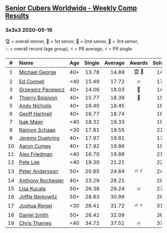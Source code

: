<style>table {white-space: nowrap;}</style>

## [Senior Cubers Worldwide - Weekly Comp Results](/scw-comp/results/)
### 3x3x3 2020-05-19

<span style="white-space: nowrap;">🏆 = overall winner</span>, <span style="white-space: nowrap;">🥇 = 1st senior</span>, <span style="white-space: nowrap;">🥈 = 2nd senior</span>, <span style="white-space: nowrap;">🥉 = 3rd senior</span>, <span style="white-space: nowrap;">💥 = overall record (age group)</span>, <span style="white-space: nowrap;">🔥 = PR average</span>, <span style="white-space: nowrap;">⚡ = PR single</span>.

| # | Name | Age | Single | Average | Awards | Solve 1 | Solve 2 | Solve 3 | Solve 4 | Solve 5 | Video |
| :--: | :-- | :--: | --: | --: | :--: | --: | --: | --: | --: | --: | :-- |
| 1 | [Michael George](../../persons/michael_george/333.md) | 40+ | 13.78 | 14.89 | 🏆 🥇 | 14.99 | 13.78 | 14.24 | 15.44 | 18.43 | [Desktop](https://www.facebook.com/events/1880761498725633/permalink/1881842171950899) / [Mobile](https://m.facebook.com/events/1880761498725633?view=permalink&id=1881842171950899) |
| 2 | [Ed Connell](../../persons/ed_connell/333.md) | <40 | 15.49 | 17.72 | 🔥 | 17.77 | 15.49 | 19.59 | 19.38 | 16.02 | [Desktop](https://www.facebook.com/events/1880761498725633/permalink/1885616124906837) / [Mobile](https://m.facebook.com/events/1880761498725633?view=permalink&id=1885616124906837) |
| 3 | [Grzegorz Pacewicz](../../persons/grzegorz_pacewicz/333.md) | 40+ | 14.06 | 18.03 | 🥈 | 14.06 | 17.77 | 20.14 | 21.07 | 16.18 | [Desktop](https://www.facebook.com/events/1880761498725633/permalink/1884846634983786) / [Mobile](https://m.facebook.com/events/1880761498725633?view=permalink&id=1884846634983786) |
| 4 | [Thierry Boisivon](../../persons/thierry_boisivon/333.md) | 40+ | 15.77 | 18.39 | 🥉 | 15.77 | 20.72 | 20.53 | 18.88 | 15.77 | [Desktop](https://www.facebook.com/events/1880761498725633/permalink/1885775318224251) / [Mobile](https://m.facebook.com/events/1880761498725633?view=permalink&id=1885775318224251) |
| 5 | [Andy Nicholls](../../persons/andy_nicholls/333.md) | 40+ | 16.40 | 18.45 |  | 16.40 | 20.10 | 17.90 | 17.40 | 20.04 | [Desktop](https://www.facebook.com/events/1880761498725633/permalink/1884580571677059) / [Mobile](https://m.facebook.com/events/1880761498725633?view=permalink&id=1884580571677059) |
| 6 | [Geoff Hartnell](../../persons/geoff_hartnell/333.md) | 40+ | 16.77 | 18.74 |  | 16.77 | 17.45 | 17.68 | DNF | 21.09 | [Desktop](https://www.facebook.com/events/1880761498725633/permalink/1884588731676243) / [Mobile](https://m.facebook.com/events/1880761498725633?view=permalink&id=1884588731676243) |
| 7 | [Isak Majer](../../persons/isak_majer/333.md) | <40 | 18.32 | 19.33 |  | 19.26 | 18.77 | 19.96 | 18.32 | DNF | [Desktop](https://www.facebook.com/events/1880761498725633/permalink/1884622991672817) / [Mobile](https://m.facebook.com/events/1880761498725633?view=permalink&id=1884622991672817) |
| 8 | [Raimon Schaap](../../persons/raimon_schaap/333.md) | <30 | 17.81 | 19.55 |  | 21.07 | 18.10 | 19.49 | 21.69 | 17.81 | [Desktop](https://www.facebook.com/events/1880761498725633/permalink/1883970585071391) / [Mobile](https://m.facebook.com/events/1880761498725633?view=permalink&id=1883970585071391) |
| 9 | [Jeremy Duehring](../../persons/jeremy_duehring/333.md) | 40+ | 17.97 | 19.81 |  | 17.97 | 19.76 | 23.32 | 19.93 | 19.73 | [Desktop](https://www.facebook.com/events/1880761498725633/permalink/1881865155281934) / [Mobile](https://m.facebook.com/events/1880761498725633?view=permalink&id=1881865155281934) |
| 10 | [Aaron Cumes](../../persons/aaron_cumes/333.md) | 40+ | 17.92 | 19.86 |  | 19.08 | 17.92 | 22.00 | 20.26 | 20.23 | [Desktop](https://www.facebook.com/events/1880761498725633/permalink/1881630431972073) / [Mobile](https://m.facebook.com/events/1880761498725633?view=permalink&id=1881630431972073) |
| 11 | [Alex Friedman](../../persons/alex_friedman/333.md) | <40 | 16.70 | 19.88 |  | 21.47 | 18.58 | 28.71 | 19.59 | 16.70 | [Desktop](https://www.facebook.com/events/1880761498725633/permalink/1881032082031908) / [Mobile](https://m.facebook.com/events/1880761498725633?view=permalink&id=1881032082031908) |
| 12 | [Pete Lee](../../persons/pete_lee/333.md) | <40 | 19.30 | 21.21 |  | 22.77 | 19.30 | 21.08 | 19.77 | 23.89 | [Desktop](https://www.facebook.com/events/1880761498725633/permalink/1886832154785234) / [Mobile](https://m.facebook.com/events/1880761498725633?view=permalink&id=1886832154785234) |
| 13 | [Peter Andersson](../../persons/peter_andersson/333.md) | 50+ | 20.85 | 24.84 | 🔥 ⚡ | 24.13 | 25.25 | 25.13 | 27.92 | 20.85 | [Desktop](https://www.facebook.com/events/1880761498725633/permalink/1884791511655965) / [Mobile](https://m.facebook.com/events/1880761498725633?view=permalink&id=1884791511655965) |
| 14 | [Anthony Rochester](../../persons/anthony_rochester/333.md) | 40+ | 23.29 | 28.21 |  | 28.68 | 29.95 | 29.43 | 26.51 | 23.29 | [Desktop](https://www.facebook.com/events/1880761498725633/permalink/1884208615047588) / [Mobile](https://m.facebook.com/events/1880761498725633?view=permalink&id=1884208615047588) |
| 15 | [Lisa Kucala](../../persons/lisa_kucala/333.md) | 50+ | 26.38 | 29.24 | 🔥 | 27.94 | 30.69 | 26.38 | 30.26 | 29.53 | [Desktop](https://www.facebook.com/events/1880761498725633/permalink/1884966041638512) / [Mobile](https://m.facebook.com/events/1880761498725633?view=permalink&id=1884966041638512) |
| 16 | [Joffie Berkowitz](../../persons/joffie_berkowitz/333.md) | 50+ | 28.83 | 30.99 |  | 28.83 | 31.98 | 30.59 | 36.19 | 30.41 | [Desktop](https://www.facebook.com/events/1880761498725633/permalink/1887310088070774) / [Mobile](https://m.facebook.com/events/1880761498725633?view=permalink&id=1887310088070774) |
| 17 | [Joshua Riegel](../../persons/joshua_riegel/333.md) | <30 | 26.41 | 31.72 | 🔥 ⚡ | 31.80 | 30.58 | 32.78 | 46.66 | 26.41 | [Desktop](https://www.facebook.com/events/1880761498725633/permalink/1884827578319025) / [Mobile](https://m.facebook.com/events/1880761498725633?view=permalink&id=1884827578319025) |
| 18 | [Daniel Smith](../../persons/daniel_smith/333.md) | 50+ | 26.42 | 32.09 |  | 36.53 | 26.42 | 37.39 | 28.55 | 31.19 | [Desktop](https://www.facebook.com/events/1880761498725633/permalink/1886031668198616) / [Mobile](https://m.facebook.com/events/1880761498725633?view=permalink&id=1886031668198616) |
| 19 | [Chris Thames](../../persons/chris_thames/333.md) | <40 | 34.72 | 37.51 | 🔥 | 37.78 | 34.72 | 39.78 | 46.74 | 34.97 | [Desktop](https://www.facebook.com/events/1880761498725633/permalink/1883367415131708) / [Mobile](https://m.facebook.com/events/1880761498725633?view=permalink&id=1883367415131708) |

<!-- Global site tag (gtag.js) - Google Analytics -->
<script async src="https://www.googletagmanager.com/gtag/js?id=UA-86348435-3"></script>
<script>window.dataLayer = window.dataLayer || []; function gtag() {dataLayer.push(arguments);} gtag('js', new Date()); gtag('config', 'UA-86348435-3');</script>
